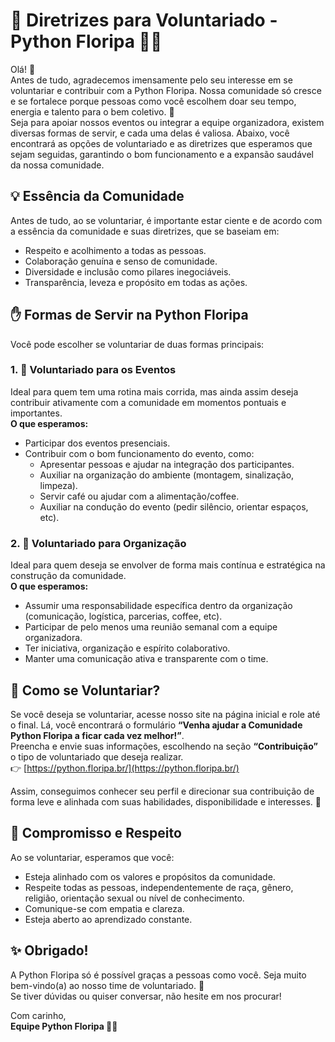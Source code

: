 # 📘 Diretrizes para Voluntariado - Python Floripa 🐍🌴

Olá! 💛  
Antes de tudo, agradecemos imensamente pelo seu interesse em se voluntariar e contribuir com a Python Floripa. Nossa comunidade só cresce e se fortalece porque pessoas como você escolhem doar seu tempo, energia e talento para o bem coletivo. 🙌  
Seja para apoiar nossos eventos ou integrar a equipe organizadora, existem diversas formas de servir, e cada uma delas é valiosa. Abaixo, você encontrará as opções de voluntariado e as diretrizes que esperamos que sejam seguidas, garantindo o bom funcionamento e a expansão saudável da nossa comunidade.

## 💡 Essência da Comunidade
Antes de tudo, ao se voluntariar, é importante estar ciente e de acordo com a essência da comunidade e suas diretrizes, que se baseiam em:  
- Respeito e acolhimento a todas as pessoas.  
- Colaboração genuína e senso de comunidade.  
- Diversidade e inclusão como pilares inegociáveis.  
- Transparência, leveza e propósito em todas as ações.  

## ✋ Formas de Servir na Python Floripa
Você pode escolher se voluntariar de duas formas principais:  

### 1. 👥 Voluntariado para os Eventos
Ideal para quem tem uma rotina mais corrida, mas ainda assim deseja contribuir ativamente com a comunidade em momentos pontuais e importantes.  
**O que esperamos:**  
- Participar dos eventos presenciais.  
- Contribuir com o bom funcionamento do evento, como:  
  - Apresentar pessoas e ajudar na integração dos participantes.  
  - Auxiliar na organização do ambiente (montagem, sinalização, limpeza).  
  - Servir café ou ajudar com a alimentação/coffee.  
  - Auxiliar na condução do evento (pedir silêncio, orientar espaços, etc).  

### 2. 🧩 Voluntariado para Organização
Ideal para quem deseja se envolver de forma mais contínua e estratégica na construção da comunidade.  
**O que esperamos:**  
- Assumir uma responsabilidade específica dentro da organização (comunicação, logística, parcerias, coffee, etc).  
- Participar de pelo menos uma reunião semanal com a equipe organizadora.  
- Ter iniciativa, organização e espírito colaborativo.  
- Manter uma comunicação ativa e transparente com o time.  

## 📄 Como se Voluntariar?
Se você deseja se voluntariar, acesse nosso site na página inicial e role até o final. Lá, você encontrará o formulário **“Venha ajudar a Comunidade Python Floripa a ficar cada vez melhor!”**.  
Preencha e envie suas informações, escolhendo na seção **“Contribuição”** o tipo de voluntariado que deseja realizar.  
👉 [https://python.floripa.br/](https://python.floripa.br/)  

Assim, conseguimos conhecer seu perfil e direcionar sua contribuição de forma leve e alinhada com suas habilidades, disponibilidade e interesses. 💬

## 🤝 Compromisso e Respeito
Ao se voluntariar, esperamos que você:  
- Esteja alinhado com os valores e propósitos da comunidade.  
- Respeite todas as pessoas, independentemente de raça, gênero, religião, orientação sexual ou nível de conhecimento.  
- Comunique-se com empatia e clareza.  
- Esteja aberto ao aprendizado constante.  

## ✨ Obrigado!
A Python Floripa só é possível graças a pessoas como você. Seja muito bem-vindo(a) ao nosso time de voluntariado. 💛  
Se tiver dúvidas ou quiser conversar, não hesite em nos procurar!  

Com carinho,  
**Equipe Python Floripa 🐍🌊**
